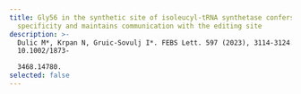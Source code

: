 ```yaml
---
title: Gly56 in the synthetic site of isoleucyl-tRNA synthetase confers
  specificity and maintains communication with the editing site
description: >-
  Dulic M*, Krpan N, Gruic-Sovulj I*. FEBS Lett. 597 (2023), 3114-3124. doi:
  10.1002/1873-

  3468.14780.
selected: false
---
```

